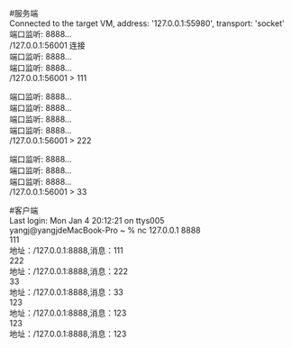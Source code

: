 #服务端  
Connected to the target VM, address: '127.0.0.1:55980', transport: 'socket'  
端口监听: 8888...  
/127.0.0.1:56001 连接  
端口监听: 8888...  
端口监听: 8888...  
/127.0.0.1:56001 > 111  

端口监听: 8888...  
端口监听: 8888...  
端口监听: 8888...   
端口监听: 8888...  
/127.0.0.1:56001 > 222  

端口监听: 8888...  
端口监听: 8888...  
端口监听: 8888...  
/127.0.0.1:56001 > 33  






#客户端  
Last login: Mon Jan  4 20:12:21 on ttys005  
yangj@yangjdeMacBook-Pro ~ % nc 127.0.0.1 8888  
111  
地址：/127.0.0.1:8888,消息：111  
222  
地址：/127.0.0.1:8888,消息：222  
33  
地址：/127.0.0.1:8888,消息：33  
123  
地址：/127.0.0.1:8888,消息：123  
123  
地址：/127.0.0.1:8888,消息：123  